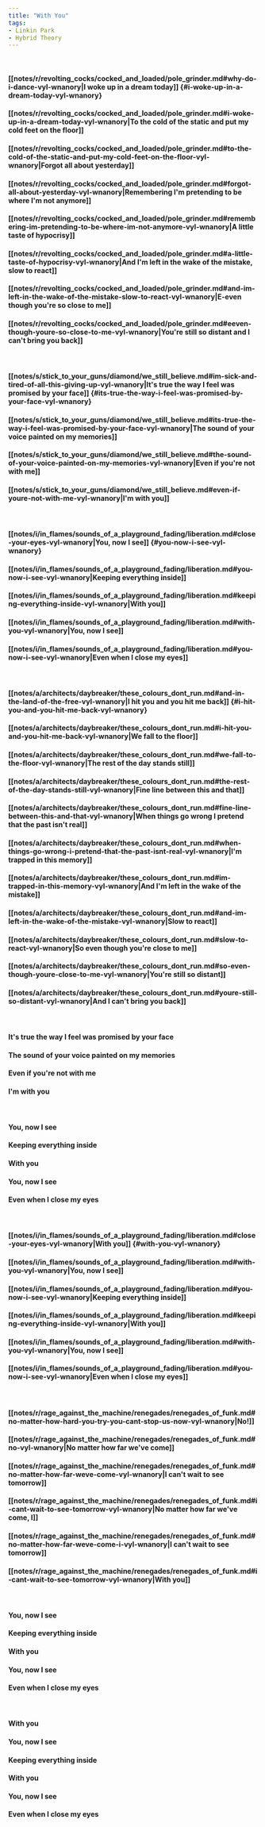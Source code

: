 ```yaml
---
title: "With You"
tags:
- Linkin Park
- Hybrid Theory
---
```

&nbsp;
#### [[notes/r/revolting_cocks/cocked_and_loaded/pole_grinder.md#why-do-i-dance-vyl-wnanory|I woke up in a dream today]] {#i-woke-up-in-a-dream-today-vyl-wnanory}
#### [[notes/r/revolting_cocks/cocked_and_loaded/pole_grinder.md#i-woke-up-in-a-dream-today-vyl-wnanory|To the cold of the static and put my cold feet on the floor]]
#### [[notes/r/revolting_cocks/cocked_and_loaded/pole_grinder.md#to-the-cold-of-the-static-and-put-my-cold-feet-on-the-floor-vyl-wnanory|Forgot all about yesterday]]
#### [[notes/r/revolting_cocks/cocked_and_loaded/pole_grinder.md#forgot-all-about-yesterday-vyl-wnanory|Remembering I'm pretending to be where I'm not anymore]]
#### [[notes/r/revolting_cocks/cocked_and_loaded/pole_grinder.md#remembering-im-pretending-to-be-where-im-not-anymore-vyl-wnanory|A little taste of hypocrisy]]
#### [[notes/r/revolting_cocks/cocked_and_loaded/pole_grinder.md#a-little-taste-of-hypocrisy-vyl-wnanory|And I'm left in the wake of the mistake, slow to react]]
#### [[notes/r/revolting_cocks/cocked_and_loaded/pole_grinder.md#and-im-left-in-the-wake-of-the-mistake-slow-to-react-vyl-wnanory|E-even though you're so close to me]]
#### [[notes/r/revolting_cocks/cocked_and_loaded/pole_grinder.md#eeven-though-youre-so-close-to-me-vyl-wnanory|You're still so distant and I can't bring you back]]
&nbsp;
#### [[notes/s/stick_to_your_guns/diamond/we_still_believe.md#im-sick-and-tired-of-all-this-giving-up-vyl-wnanory|It's true the way I feel was promised by your face]] {#its-true-the-way-i-feel-was-promised-by-your-face-vyl-wnanory}
#### [[notes/s/stick_to_your_guns/diamond/we_still_believe.md#its-true-the-way-i-feel-was-promised-by-your-face-vyl-wnanory|The sound of your voice painted on my memories]]
#### [[notes/s/stick_to_your_guns/diamond/we_still_believe.md#the-sound-of-your-voice-painted-on-my-memories-vyl-wnanory|Even if you're not with me]]
#### [[notes/s/stick_to_your_guns/diamond/we_still_believe.md#even-if-youre-not-with-me-vyl-wnanory|I'm with you]]
&nbsp;
#### [[notes/i/in_flames/sounds_of_a_playground_fading/liberation.md#close-your-eyes-vyl-wnanory|You, now I see]] {#you-now-i-see-vyl-wnanory}
#### [[notes/i/in_flames/sounds_of_a_playground_fading/liberation.md#you-now-i-see-vyl-wnanory|Keeping everything inside]]
#### [[notes/i/in_flames/sounds_of_a_playground_fading/liberation.md#keeping-everything-inside-vyl-wnanory|With you]]
#### [[notes/i/in_flames/sounds_of_a_playground_fading/liberation.md#with-you-vyl-wnanory|You, now I see]]
#### [[notes/i/in_flames/sounds_of_a_playground_fading/liberation.md#you-now-i-see-vyl-wnanory|Even when I close my eyes]]
&nbsp;
#### [[notes/a/architects/daybreaker/these_colours_dont_run.md#and-in-the-land-of-the-free-vyl-wnanory|I hit you and you hit me back]] {#i-hit-you-and-you-hit-me-back-vyl-wnanory}
#### [[notes/a/architects/daybreaker/these_colours_dont_run.md#i-hit-you-and-you-hit-me-back-vyl-wnanory|We fall to the floor]]
#### [[notes/a/architects/daybreaker/these_colours_dont_run.md#we-fall-to-the-floor-vyl-wnanory|The rest of the day stands still]]
#### [[notes/a/architects/daybreaker/these_colours_dont_run.md#the-rest-of-the-day-stands-still-vyl-wnanory|Fine line between this and that]]
#### [[notes/a/architects/daybreaker/these_colours_dont_run.md#fine-line-between-this-and-that-vyl-wnanory|When things go wrong I pretend that the past isn't real]]
#### [[notes/a/architects/daybreaker/these_colours_dont_run.md#when-things-go-wrong-i-pretend-that-the-past-isnt-real-vyl-wnanory|I'm trapped in this memory]]
#### [[notes/a/architects/daybreaker/these_colours_dont_run.md#im-trapped-in-this-memory-vyl-wnanory|And I'm left in the wake of the mistake]]
#### [[notes/a/architects/daybreaker/these_colours_dont_run.md#and-im-left-in-the-wake-of-the-mistake-vyl-wnanory|Slow to react]]
#### [[notes/a/architects/daybreaker/these_colours_dont_run.md#slow-to-react-vyl-wnanory|So even though you're close to me]]
#### [[notes/a/architects/daybreaker/these_colours_dont_run.md#so-even-though-youre-close-to-me-vyl-wnanory|You're still so distant]]
#### [[notes/a/architects/daybreaker/these_colours_dont_run.md#youre-still-so-distant-vyl-wnanory|And I can't bring you back]]
&nbsp;
#### It's true the way I feel was promised by your face
#### The sound of your voice painted on my memories
#### Even if you're not with me
#### I'm with you
&nbsp;
#### You, now I see
#### Keeping everything inside
#### With you
#### You, now I see
#### Even when I close my eyes
&nbsp;
#### [[notes/i/in_flames/sounds_of_a_playground_fading/liberation.md#close-your-eyes-vyl-wnanory|With you]] {#with-you-vyl-wnanory}
#### [[notes/i/in_flames/sounds_of_a_playground_fading/liberation.md#with-you-vyl-wnanory|You, now I see]]
#### [[notes/i/in_flames/sounds_of_a_playground_fading/liberation.md#you-now-i-see-vyl-wnanory|Keeping everything inside]]
#### [[notes/i/in_flames/sounds_of_a_playground_fading/liberation.md#keeping-everything-inside-vyl-wnanory|With you]]
#### [[notes/i/in_flames/sounds_of_a_playground_fading/liberation.md#with-you-vyl-wnanory|You, now I see]]
#### [[notes/i/in_flames/sounds_of_a_playground_fading/liberation.md#you-now-i-see-vyl-wnanory|Even when I close my eyes]]
&nbsp;
#### [[notes/r/rage_against_the_machine/renegades/renegades_of_funk.md#no-matter-how-hard-you-try-you-cant-stop-us-now-vyl-wnanory|No!]]
#### [[notes/r/rage_against_the_machine/renegades/renegades_of_funk.md#no-vyl-wnanory|No matter how far we've come]]
#### [[notes/r/rage_against_the_machine/renegades/renegades_of_funk.md#no-matter-how-far-weve-come-vyl-wnanory|I can't wait to see tomorrow]]
#### [[notes/r/rage_against_the_machine/renegades/renegades_of_funk.md#i-cant-wait-to-see-tomorrow-vyl-wnanory|No matter how far we've come, I]]
#### [[notes/r/rage_against_the_machine/renegades/renegades_of_funk.md#no-matter-how-far-weve-come-i-vyl-wnanory|I can't wait to see tomorrow]]
#### [[notes/r/rage_against_the_machine/renegades/renegades_of_funk.md#i-cant-wait-to-see-tomorrow-vyl-wnanory|With you]]
&nbsp;
#### You, now I see
#### Keeping everything inside
#### With you
#### You, now I see
#### Even when I close my eyes
&nbsp;
#### With you
#### You, now I see
#### Keeping everything inside
#### With you
#### You, now I see
#### Even when I close my eyes
